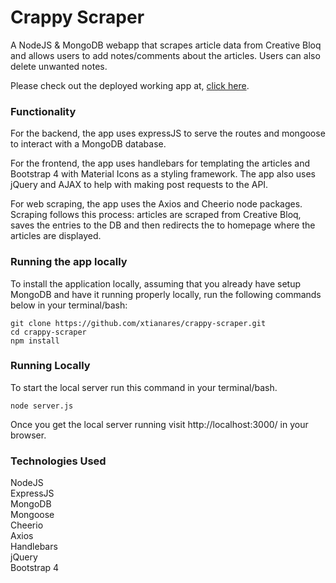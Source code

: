 # Crappy Scraper
A NodeJS & MongoDB webapp that scrapes article data from Creative Bloq and allows users to add notes/comments about the articles. Users can also delete unwanted notes.

Please check out the deployed working app at, [click here](https://aqueous-sierra-80794.herokuapp.com/).

### Functionality
For the backend, the app uses expressJS to serve the routes and mongoose to interact with a MongoDB database.

For the frontend, the app uses handlebars for templating the articles and Bootstrap 4 with Material Icons as a styling framework. The app also uses jQuery and AJAX to help with making post requests to the API.

For web scraping, the app uses the Axios and Cheerio node packages. Scraping follows this process: articles are scraped from Creative Bloq, saves the entries to the DB and then redirects the to homepage where the articles are displayed.

### Running the app locally
To install the application locally, assuming that you already have setup MongoDB and have it running properly locally, run the following commands below in your terminal/bash:

```
git clone https://github.com/xtianares/crappy-scraper.git
cd crappy-scraper
npm install
```

### Running Locally
To start the local server run this command in your terminal/bash.

```
node server.js
```

Once you get the local server running visit http://localhost:3000/ in your browser.

### Technologies Used
NodeJS\
ExpressJS\
MongoDB\
Mongoose\
Cheerio\
Axios\
Handlebars\
jQuery\
Bootstrap 4
